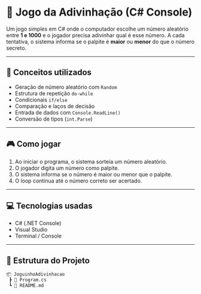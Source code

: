 # 🎯 Jogo da Adivinhação (C# Console)

Um jogo simples em C# onde o computador escolhe um número aleatório entre **1 e 1000** e o jogador precisa adivinhar qual é esse número. A cada tentativa, o sistema informa se o palpite é **maior** ou **menor** do que o número secreto.

---

## 🧠 Conceitos utilizados

- Geração de número aleatório com `Random`
- Estrutura de repetição `do-while`
- Condicionais `if/else`
- Comparação e laços de decisão
- Entrada de dados com `Console.ReadLine()`
- Conversão de tipos (`int.Parse`)

---

## 🎮 Como jogar

1. Ao iniciar o programa, o sistema sorteia um número aleatório.
2. O jogador digita um número como palpite.
3. O sistema informa se o número é maior ou menor que o palpite.
4. O loop continua até o número correto ser acertado.

---

## 💻 Tecnologias usadas

- C# (.NET Console)
- Visual Studio
- Terminal / Console

---

## 📁 Estrutura do Projeto

```bash
📦 JoguinhoAdivinhacao
 ┣ 📄 Program.cs
 ┗ 📄 README.md
